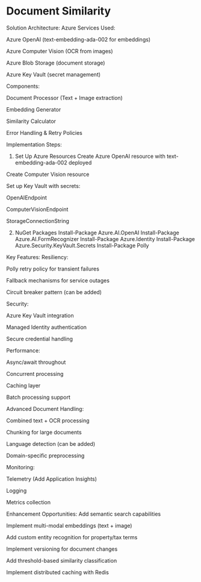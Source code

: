 # Document Similarity

Solution Architecture:
Azure Services Used:

Azure OpenAI (text-embedding-ada-002 for embeddings)

Azure Computer Vision (OCR from images)

Azure Blob Storage (document storage)

Azure Key Vault (secret management)

Components:

Document Processor (Text + Image extraction)

Embedding Generator

Similarity Calculator

Error Handling & Retry Policies

Implementation Steps:
1. Set Up Azure Resources
Create Azure OpenAI resource with text-embedding-ada-002 deployed

Create Computer Vision resource

Set up Key Vault with secrets:

OpenAIEndpoint

ComputerVisionEndpoint

StorageConnectionString

2. NuGet Packages
Install-Package Azure.AI.OpenAI
Install-Package Azure.AI.FormRecognizer
Install-Package Azure.Identity
Install-Package Azure.Security.KeyVault.Secrets
Install-Package Polly


Key Features:
Resiliency:

Polly retry policy for transient failures

Fallback mechanisms for service outages

Circuit breaker pattern (can be added)

Security:

Azure Key Vault integration

Managed Identity authentication

Secure credential handling

Performance:

Async/await throughout

Concurrent processing

Caching layer

Batch processing support

Advanced Document Handling:

Combined text + OCR processing

Chunking for large documents

Language detection (can be added)

Domain-specific preprocessing

Monitoring:

Telemetry (Add Application Insights)

Logging

Metrics collection

Enhancement Opportunities:
Add semantic search capabilities

Implement multi-modal embeddings (text + image)

Add custom entity recognition for property/tax terms

Implement versioning for document changes

Add threshold-based similarity classification

Implement distributed caching with Redis

